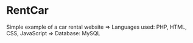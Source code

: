 # RentCar
Simple example of a car rental website
=> Languages used: PHP, HTML, CSS, JavaScript
=> Database: MySQL

